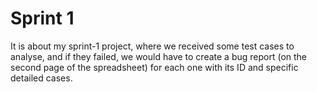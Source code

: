 # Sprint 1
 It is about my sprint-1 project, where we received some test cases to analyse, and if they failed, we would have to create a bug report (on the second page of the spreadsheet) for each one with its ID and specific detailed cases.
 

